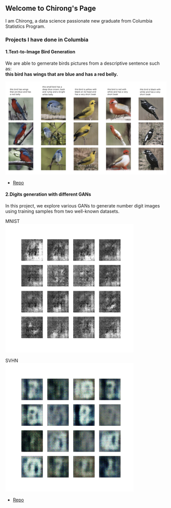 ## Welcome to Chirong's Page

I am Chirong, a data science passionate new graduate from Columbia Statistics Program.


### Projects I have done in Columbia

#### 1.Text-to-Image Bird Generation

We are able to gernerate birds pictures from a descriptive sentence such as:  
**this bird has wings that are blue and has a red belly.**

![Image](./text-image.png)

- [Repo](https://github.com/zhengfei0908/SBA-GAN)

#### 2.Digits generation with different GANs

In this project, we explore various GANs to generate number digit images using training samples from two well-known datasets. 

MNIST  
![mnist](mnist.gif ) 

SVHN  
![svhn](SVHN.gif "SVHN")   

- [Repo](https://github.com/Trccc/5242Project-GAN)
